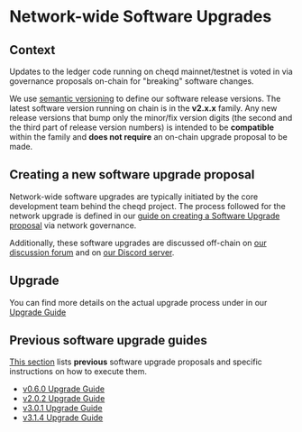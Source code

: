 # Network-wide Software Upgrades

## Context

Updates to the ledger code running on cheqd mainnet/testnet is voted in via governance proposals on-chain for "breaking" software changes.

We use [semantic versioning](https://semver.org/) to define our software release versions. The latest software version running on chain is in the **v2.x.x** family. Any new release versions that bump only the minor/fix version digits (the second and the third part of release version numbers) is intended to be **compatible** within the family and **does not require** an on-chain upgrade proposal to be made.

## Creating a new software upgrade proposal

Network-wide software upgrades are typically initiated by the core development team behind the cheqd project. The process followed for the network upgrade is defined in our [guide on creating a Software Upgrade proposal](propose-software-upgrade.md) via network governance.

Additionally, these software upgrades are discussed off-chain on [our discussion forum](https://commonwealth.im/cheqd/discussions) and on [our Discord server](http://cheqd.link/discord-github).

## Upgrade

You can find more details on the actual upgrade process under in our [Upgrade Guide](upgrade.md)

## Previous software upgrade guides

[This section](upgrade-guides) lists **previous** software upgrade proposals and specific instructions on how to execute them.

- [v0.6.0 Upgrade Guide](upgrade-guides/v0.6-upgrade.md)
- [v2.0.2 Upgrade Guide](upgrade-guides/v2.0.2-upgrade.md)
- [v3.0.1 Upgrade Guide](upgrade-guides/v3.0.1-upgrade.md)
- [v3.1.4 Upgrade Guide](upgrade-guides/v3.1.4-upgrade.md)
